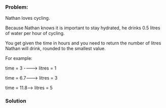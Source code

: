 ### Problem:
<p>Nathan loves cycling. </p>
<p>Because Nathan knows it is important to stay hydrated, he drinks 0.5 litres of water per hour of cycling.</p>
<p>You get given the time in hours and you need to return the number of litres Nathan will drink, rounded to the smallest value.</p>
<p>For example:</p>
<p>time = 3 ----&gt; litres = 1</p>
<p>time = 6.7---&gt; litres = 3</p>
<p>time = 11.8--&gt; litres = 5</p>

### Solution